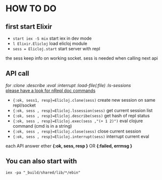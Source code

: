 # HOW TO DO 


## first start Elixir  

  * `start iex -S mix`       start iex in dev mode  
  * `l Elixir.Elicloj`       load elicloj module  
  * `sess = Elicloj.start`   start server with repl

  the sess keep info on working socket. sess is needed when calling next api   

## API call   
  <i>for  :clone :describe :eval  :interrupt   :load-file(:file)  :ls-sessions</i>   
  [please have a look for nRepl doc commands](https://github.com/clojure/tools.nrepl/blob/master/doc/ops.md)  
  * `{:ok, sess1, resp}=Elicloj.clone(sess)`         create new session on same repl/socket  
  * `{:ok, sess , resp}=Elicloj.lssession(sess)`      get current session list  
  * `{:ok, sess , resp}=Elicloj.describe(sess)`       get hash of repl  status   
  * `{:ok, sess , resp}=Elicloj.exec(sess ,"(+ 1 2)")` eval clojure command (cmd is in a string)  
  * `{:ok, sess , resp}=Elicloj.close(sess)`         close current session  
  * `{:ok, sess , resp}=Elicloj.interrupt(sess)`     interrupt current eval  

  each API answer ether <b>{:ok, sess, resp }</b> OR <b>{:failed, errmsg }</b> 


## You can also start with   
  `iex -pa "_build/shared/lib/*/ebin"` 
                          